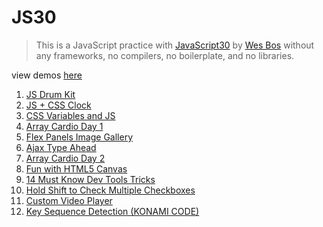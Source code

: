 # JS30

> This is a JavaScript practice with [JavaScript30](https://javascript30.com/) by [Wes Bos](https://github.com/wesbos) without any frameworks, no compilers, no boilerplate, and no libraries.

view demos [here](https://sujon-ahmed.github.io/JS30/)

1. [JS Drum Kit](https://github.com/Sujon-Ahmed/JS30/blob/main/01-JSDrumKit/README.md)
2. [JS + CSS Clock](https://github.com/Sujon-Ahmed/JS30/blob/main/02-JS+CSSClock/README.md)
3. [CSS Variables and JS](https://github.com/Sujon-Ahmed/JS30/blob/main/03-CSS%20Variables%20and%20JS/README.md)
4. [Array Cardio Day 1](https://github.com/sujon-ahmed/JS30/blob/main/04-Array%20cardio%20day%201/README.md)
5. [Flex Panels Image Gallery](https://github.com/sujon-ahmed/JS30/blob/main/05-flex%20panels%20image%20gallery/README.md)
6. [Ajax Type Ahead](https://github.com/sujon-ahmed/JS30/blob/main/06-Ajax%20Type%20Ahead/README.md)
7. [Array Cardio Day 2](https://github.com/sujon-ahmed/JS30/blob/main/07-Array%20cardio%20day%202/README.md)
8. [Fun with HTML5 Canvas](https://github.com/sujon-ahmed/JS30/blob/main/08-Fun%20with%20HTML5%20Canvas/README.md)
9. [14 Must Know Dev Tools Tricks](https://github.com/sujon-ahmed/JS30/blob/main/09-Dev%20Tools%20Domination/README.md)
10. [Hold Shift to Check Multiple Checkboxes](https://github.com/sujon-ahmed/JS30/blob/main/10-Hold%20Shift%20and%20Check%20Checkboxes/README.md)
11. [Custom Video Player](https://github.com/sujon-ahmed/JS30/blob/main/11-Custom%20Video%20Player/README.md)
12. [Key Sequence Detection (KONAMI CODE)](https://github.com/sujon-ahmed/JS30/blob/main/12-Key%20Sequence%20Detection/README.md)